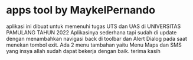 # apps tool by MaykelPernando
aplikasi ini dibuat untuk memenuhi tugas UTS dan UAS di UNIVERSITAS PAMULANG TAHUN 2022
Aplikasinya sederhana tapi sudah di update dengan menambahkan navigasi back di toolbar dan Alert Dialog pada saat menekan tombol exit.
Ada 2 menu tambahan yaitu Menu Maps dan SMS yang insya allah sudah dapat bekerja dengan baik.
terima kasih
